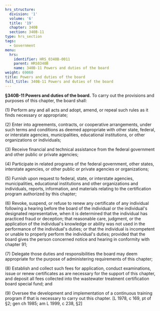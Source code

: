 ```yaml
---
hrs_structure:
  division: '1'
  volume: '6'
  title: '19'
  chapter: 340B
  section: 340B-11
type: hrs_section
tags:
  - Government
menu:
  hrs:
    identifier: HRS_0340B-0011
    parent: HRS0340B
    name: 340B-11 Powers and duties of the board
weight: 69060
title: Powers and duties of the board
full_title: 340B-11 Powers and duties of the board
---
```

**§340B-11 Powers and duties of the board.** To carry out the provisions and purposes of this chapter, the board shall:

(1) Perform any and all acts and adopt, amend, or repeal such rules as it finds necessary or appropriate;

(2) Enter into agreements, contracts, or cooperative arrangements, under such terms and conditions as deemed appropriate with other state, federal, or interstate agencies, municipalities, educational institutions, or other organizations or individuals;

(3) Receive financial and technical assistance from the federal government and other public or private agencies;

(4) Participate in related programs of the federal government, other states, interstate agencies, or other public or private agencies or organizations;

(5) Furnish upon request to federal, state, or interstate agencies, municipalities, educational institutions and other organizations and individuals, reports, information, and materials relating to the certification program authorized by this chapter;

(6) Revoke, suspend, or refuse to renew any certificate of any individual following a hearing before the board of the individual or the individual's designated representative, when it is determined that the individual has practiced fraud or deception; that reasonable care, judgment, or the application of the individual's knowledge or ability was not used in the performance of the individual's duties; or that the individual is incompetent or unable to properly perform the individual's duties; provided that the board gives the person concerned notice and hearing in conformity with chapter 91;

(7) Delegate those duties and responsibilities the board may deem appropriate for the purpose of administering requirements of this chapter;

(8) Establish and collect such fees for application, conduct examinations, issue or renew certificates as are necessary for the support of this chapter, and deposit all fees collected into the wastewater treatment certification board special fund; and

(9) Oversee the development and implementation of a continuous training program if that is necessary to carry out this chapter. [L 1978, c 169, pt of §2; gen ch 1985; am L 1999, c 238, §2]